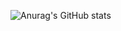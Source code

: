 ![Anurag's GitHub stats](https://github-readme-stats.vercel.app/api?username={mjkkkk22}&show_icons=true&theme={default})
